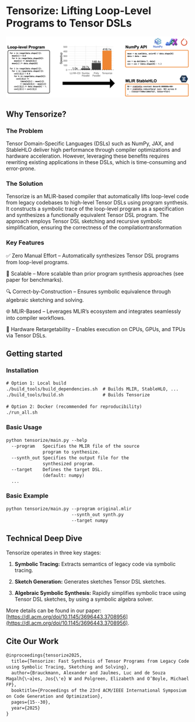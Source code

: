 # Tensorize: Lifting Loop-Level Programs to Tensor DSLs

![image info](./docs/tensorize.png)

## Why Tensorize?

### The Problem

Tensor Domain-Specific Languages (DSLs) such as NumPy, JAX, and StableHLO deliver high performance through compiler optimizations and hardware acceleration. However, leveraging these benefits requires rewriting existing applications in these DSLs, which is time-consuming and error-prone.

### The Solution

Tensorize is an MLIR-based compiler that automatically lifts loop-level code from legacy codebases to high-level Tensor DSLs using program synthesis. It constructs a symbolic trace of the loop-level program as a specification and synthesizes a functionally equivalent Tensor DSL program. The approach employs Tensor DSL sketching and recursive symbolic simplification, ensuring the correctness of the compilationtransformation

### Key Features

✅ Zero Manual Effort – Automatically synthesizes Tensor DSL programs from loop-level programs.

🚀 Scalable – More scalable than prior program synthesis approaches (see paper for benchmarks).

🔍 Correct-by-Construction – Ensures symbolic equivalence through algebraic sketching and solving.

🌐 MLIR-Based – Leverages MLIR’s ecosystem and integrates seamlessly into compiler workflows.

🔧 Hardware Retargetability – Enables execution on CPUs, GPUs, and TPUs via Tensor DSLs.

## Getting started

### Installation
```
# Option 1: Local build
./build_tools/build_dependencies.sh  # Builds MLIR, StableHLO, ...
./build_tools/build.sh               # Builds Tensorize

# Option 2: Docker (recommended for reproducibility)
./run_all.sh
```

### Basic Usage
```
python tensorize/main.py --help
  --program   Specifies the MLIR file of the source
              program to synthesize.
  --synth_out Specifies the output file for the
              synthesized program.
  --target    Defines the target DSL.
              (default: numpy)
  ...
```

### Basic Example
```
python tensorize/main.py --program original.mlir
                         --synth_out synth.py
                         --target numpy
```

## Technical Deep Dive

Tensorize operates in three key stages:

1. **Symbolic Tracing:**
Extracts semantics of legacy code via symbolic tracing.

2. **Sketch Generation:**
Generates sketches Tensor DSL sketches.

3. **Algebraic Symbolic Synthesis:**
Rapidly simplifies symbolic trace using Tensor DSL sketches, by using a symbolic algebra solver.

More details can be found in our paper: [https://dl.acm.org/doi/10.1145/3696443.3708956](https://dl.acm.org/doi/10.1145/3696443.3708956).

## Cite Our Work

```
@inproceedings{tensorize2025,
  title={Tensorize: Fast Synthesis of Tensor Programs from Legacy Code using Symbolic Tracing, Sketching and Solving},
  author={Brauckmann, Alexander and Jaulmes, Luc and de Souza Magalh{\~a}es, Jos{\'e} W and Polgreen, Elizabeth and O’Boyle, Michael FP},
  booktitle={Proceedings of the 23rd ACM/IEEE International Symposium on Code Generation and Optimization},
  pages={15--30},
  year={2025}
}
```